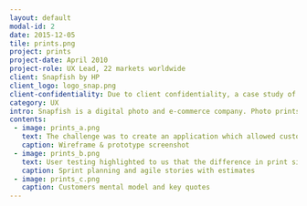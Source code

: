 ```yaml
---
layout: default
modal-id: 2
date: 2015-12-05
tile: prints.png
project: prints
project-date: April 2010
project-role: UX Lead, 22 markets worldwide
client: Snapfish by HP
client_logo: logo_snap.png
client-confidentiality: Due to client confidentiality, a case study of this project is only available on request.
category: UX
intro: Snapfish is a digital photo and e-commerce company. Photo prints are still big sellers and on average 60% of customers order more than 40 prints.
contents:
 - image: prints_a.png
   text: The challenge was to create an application which allowed customers to create, edit and review large quantities of prints before entering the checkout flow. 
   caption: Wireframe & prototype screenshot
 - image: prints_b.png
   text: User testing highlighted to us that the difference in print sizes between digital and film photo formats is an unfamiliar and confusing topic. So we designed the application to  automatically select the correct print size for the photos which the customer has uploaded. We also mapped the customers mental model and adapted the print purchase flow to follow a "select > act > proof > buy” behavior pattern.
   caption: Sprint planning and agile stories with estimates
 - image: prints_c.png
   caption: Customers mental model and key quotes
---
```

